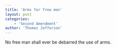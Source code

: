```yaml
---
title: 'Arms for free men'
layout: post
categories:
    - 'Second Amendment'
author: 'Thomas Jefferson'
---
```


No free man shall ever be debarred the use of arms.
